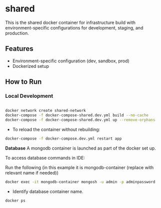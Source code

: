 # shared

This is the shared docker container for infrastructure build with environment-specific configurations for development, staging, and production.

## Features
- Environment-specific configuration (dev, sandbox, prod)
- Dockerized setup

## How to Run

### Local Development

```bash

docker network create shared-network
docker-compose -f docker-compose-shared.dev.yml build --no-cache  
docker-compose -f docker-compose-shared.dev.yml up --remove-orphans
```
- To reload the container without rebuilding: 
```bash
docker-compose -f docker-compose.dev.yml restart app
```

**Database**
A mongodb container is launched as part of the docker set up.

To access database commands in IDE:

Run the following (in this example it is mongodb-container (replace with relevant name if needed))
```bash
docker exec -it mongodb-container mongosh -u admin -p adminpassword
```

- Identify database container name.
```bash
docker ps
```
